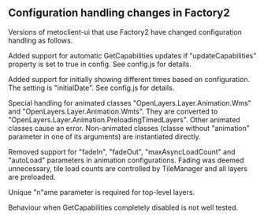 Configuration handling changes in Factory2
------------------------------------------

Versions of metoclient-ui that use Factory2 have changed configuration
handling as follows.

Added support for automatic GetCapabilities updates if
"updateCapabilities" property is set to true in config. See config.js
for details.

Added support for initially showing different times based on
configuration. The setting is "initialDate". See config.js for
details.

Special handling for animated classes "OpenLayers.Layer.Animation.Wms"
and "OpenLayers.Layer.Animation.Wmts". They are converted to
"OpenLayers.Layer.Animation.PreloadingTimedLayers". Other animated
classes cause an error. Non-animated classes (classe without
"animation" parameter in one of its arguments) are instantiated
directly.

Removed support for "fadeIn", "fadeOut", "maxAsyncLoadCount" and
"autoLoad" parameters in animation configurations. Fading was deemed
unnecessary, tile load counts are controlled by TileManager and all
layers are preloaded.

Unique "n"ame parameter is required for top-level layers.

Behaviour when GetCapabilities completely disabled is not well tested.

